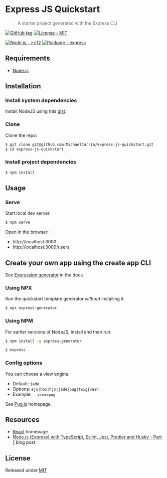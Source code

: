 # Express JS Quickstart
> A starter project generated with the Express CLI

[![GitHub tag](https://img.shields.io/github/tag/MichaelCurrin/express-js-quickstart?include_prereleases&sort=semver)](https://github.com/MichaelCurrin/express-js-quickstart/releases/)
[![License - MIT](https://img.shields.io/badge/License-MIT-blue)](#license)

[![Node.js - >=12](https://img.shields.io/badge/Node.js->=12-blue?logo=node.js&logoColor=white)](https://nodejs.org)
[![Package - express](https://img.shields.io/github/package-json/dependency-version/MichaelCurrin/express-js-quickstart/express)](https://www.npmjs.com/package/express)


## Requirements

- [Node.js](https://nodejs.org)


## Installation

### Install system dependencies

Install NodeJS using this [gist](https://gist.github.com/MichaelCurrin/aa1fc56419a355972b96bce23f3bccba).

### Clone

Clone the repo:

```sh
$ git clone git@github.com:MichaelCurrin/express-js-quickstart.git
$ cd express-js-quickstart
```

### Install project dependencies

```sh
$ npm install
```


## Usage

### Serve

Start local dev server.

```sh
$ npm serve
```

Open in the browser:

- http://localhost:3000
- http://localhost:3000/users



## Create your own app using the create app CLI

See [Expression generator](https://expressjs.com/en/starter/generator.html) in the docs.


### Using NPX

Run the quickstart template generator _without_ installing it.

```sh
$ npx express-generator
```

### Using NPM

For earlier versions of NodeJS, install and then run.

```sh
$ npm install -g express-generator
```

```sh
$ express .
```

### Config options

You can choose a view engine.

- Default: `jade`
- Options: `ejs|hbs|hjs|jade|pug|twig|vash`
- Example: `--view=pug`

See [Pug.js](https://pugjs.org/) homepage.


## Resources

- [React](https://reactjs.org/) homepage
- [Node.js (Express) with TypeScript, Eslint, Jest, Prettier and Husky - Part 1](https://dev.to/ornio/node-js-express-with-typescript-eslint-jest-prettier-and-husky-part-1-1lin) blog post


## License

Released under [MIT](/LICENSE)
